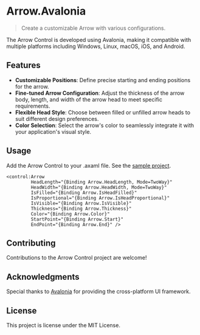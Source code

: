 # Arrow.Avalonia
> Create a customizable Arrow with various configurations.

The Arrow Control is developed using Avalonia, making it compatible with multiple platforms including Windows, Linux, macOS, iOS, and Android.

## Features

- __Customizable Positions__: Define precise starting and ending positions for the arrow.
- __Fine-tuned Arrow Configuration__: Adjust the thickness of the arrow body, length, and width of the arrow head to meet specific requirements.
- __Flexible Head Style__: Choose between filled or unfilled arrow heads to suit different design preferences.
- __Color Selection__: Select the arrow's color to seamlessly integrate it with your application's visual style.

## Usage

Add the Arrow Control to your .axaml file. See the [sample project](https://github.com/dpieve/Arrow.Avalonia/blob/main/src/sample/Arrow.Avalonia.Sample/Views/MainView.axaml#L50).

```
<control:Arrow
         HeadLength="{Binding Arrow.HeadLength, Mode=TwoWay}"
         HeadWidth="{Binding Arrow.HeadWidth, Mode=TwoWay}"
         IsFilled="{Binding Arrow.IsHeadFilled}"
         IsProportional="{Binding Arrow.IsHeadProportional}"
         IsVisible="{Binding Arrow.IsVisible}"
         Thickness="{Binding Arrow.Thickness}"
         Color="{Binding Arrow.Color}"
         StartPoint="{Binding Arrow.Start}"
         EndPoint="{Binding Arrow.End}" />
```


## Contributing

Contributions to the Arrow Control project are welcome!

## Acknowledgments

Special thanks to [Avalonia](https://avaloniaui.net/) for providing the cross-platform UI framework.

## License

This project is license under the MIT License.